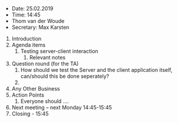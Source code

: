 - Date: 25.02.2019
- Time: 14:45
- Thom van der Woude
- Secretary: Max Karsten

1.	Introduction
2.	Agenda items
    1. Testing server-client interaction
        1. Relevant notes
3.  Question round (for the TA)
    1.  How should we test the Server and the client application itself, can/should this be done seperately?
    2.  
4.	Any Other Business
5.	Action Points
    1.	Everyone should ....
6.	Next meeting – next Monday 14:45-15:45 
7.	Closing - 15:45